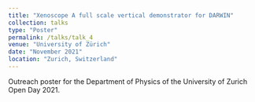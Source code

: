 ```yaml
---
title: "Xenoscope A full scale vertical demonstrator for DARWIN"
collection: talks
type: "Poster"
permalink: /talks/talk_4
venue: "University of Zürich"
date: "November 2021"
location: "Zurich, Switzerland"
---
```


Outreach poster for the Department of Physics of the University of Zurich Open Day 2021.
